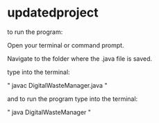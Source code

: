 # updatedproject

to run the program:

Open your terminal or command prompt.

Navigate to the folder where  the .java file is saved.

type into the terminal:

" javac DigitalWasteManager.java "

and to run the program type into the terminal:

" java DigitalWasteManager "
